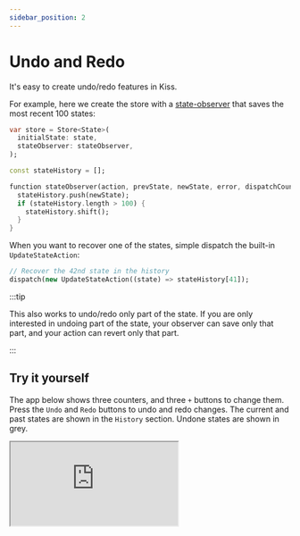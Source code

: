 ```yaml
---
sidebar_position: 2
---
```


# Undo and Redo

It's easy to create undo/redo features in Kiss. 

For example, here we create the store with 
a [state-observer](./log-and-metrics#stateobserver) that saves the most recent 100 states:

```dart
var store = Store<State>(
  initialState: state,  
  stateObserver: stateObserver,
);

const stateHistory = [];

function stateObserver(action, prevState, newState, error, dispatchCount) {
  stateHistory.push(newState);
  if (stateHistory.length > 100) {
    stateHistory.shift();
  }
}
```

When you want to recover one of the states, simple dispatch the built-in `UpdateStateAction`:

```dart
// Recover the 42nd state in the history
dispatch(new UpdateStateAction((state) => stateHistory[41]);
```

:::tip

This also works to undo/redo only part of the state. If you are only interested in undoing part
of the state, your observer can save only that part, and your action can revert only that part.

:::

## Try it yourself
              
The app below shows three counters, and three `+` buttons to change them.
Press the `Undo` and `Redo` buttons to undo and redo changes.
The current and past states are shown in the `History` section.
Undone states are shown in grey.

<iframe
src="https://codesandbox.io/embed/njfpht?view=split&module=%2Fsrc%2FApp.tsx&hidenavigation=1&fontsize=12.5&editorsize=65&previewwindow=browser&hidedevtools=1&hidenavigation=1"
style={{ width:'100%', height: '500px', borderRight:'1px solid black' }}
title="counter-async-redux-example"
sandbox="allow-forms allow-modals allow-popups allow-presentation allow-same-origin allow-scripts"
/>
